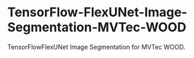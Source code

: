 # TensorFlow-FlexUNet-Image-Segmentation-MVTec-WOOD
TensorFlowFlexUNet Image Segmentation for MVTec WOOD.
